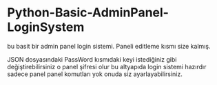 # Python-Basic-AdminPanel-LoginSystem
bu basit bir admin panel login sistemi. Paneli editleme kısmı size kalmış.


JSON dosyasındaki PassWord kısmıdaki keyi istediğiniz gibi değiştirebilirsiniz o panel şifresi olur bu altyapıda login sistemi hazırdır sadece panel
panel komutları yok onuda siz ayarlayabilirsiniz.
